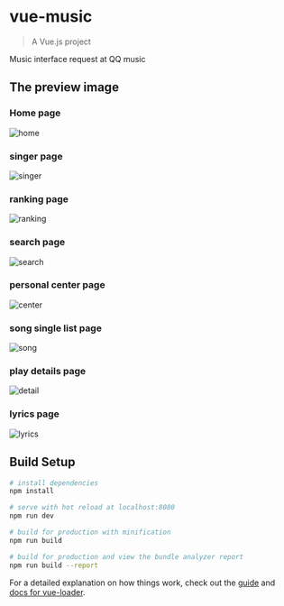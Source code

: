 # vue-music

> A Vue.js project

Music interface request at QQ music

## The preview image
### Home page
![home](previewImg/vue1.png)
### singer page
![singer](previewImg/vue2.png)
### ranking page 
![ranking](previewImg/vue3.png)
### search page
![search](previewImg/vue4.png)
### personal center page
![center](previewImg/vue5.png)
### song single list page
![song](previewImg/vue6.png)
### play details page
![detail](previewImg/vue7.png)
### lyrics page
![lyrics](previewImg/vue8.png)

## Build Setup

``` bash
# install dependencies
npm install

# serve with hot reload at localhost:8080
npm run dev

# build for production with minification
npm run build

# build for production and view the bundle analyzer report
npm run build --report
```

For a detailed explanation on how things work, check out the [guide](http://vuejs-templates.github.io/webpack/) and [docs for vue-loader](http://vuejs.github.io/vue-loader).
